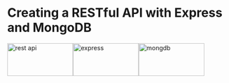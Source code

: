 <h1>Creating a RESTful API with Express and MongoDB</h1>
<img src="http://b2evolution.net/media/blogs/man/quick-uploads/p360581/restful_api.jpg?mtime=1448389737" alt="rest api" height="75" width="150"><img src="https://camo.githubusercontent.com/fc61dcbdb7a6e49d3adecc12194b24ab20dfa25b/68747470733a2f2f692e636c6f756475702e636f6d2f7a6659366c4c376546612d3330303078333030302e706e67" alt="express" height="75" width="150"><img src="https://cdn4.iconfinder.com/data/icons/logos-3/512/mongodb-2-512.png" alt="mongdb" height="75" width="150">

